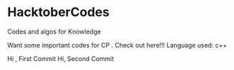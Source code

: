 # HacktoberCodes
Codes and algos for Knowledge

Want some important codes for CP . Check out here!!!
Language used: c++

Hi , First Commit
Hi, Second Commit 